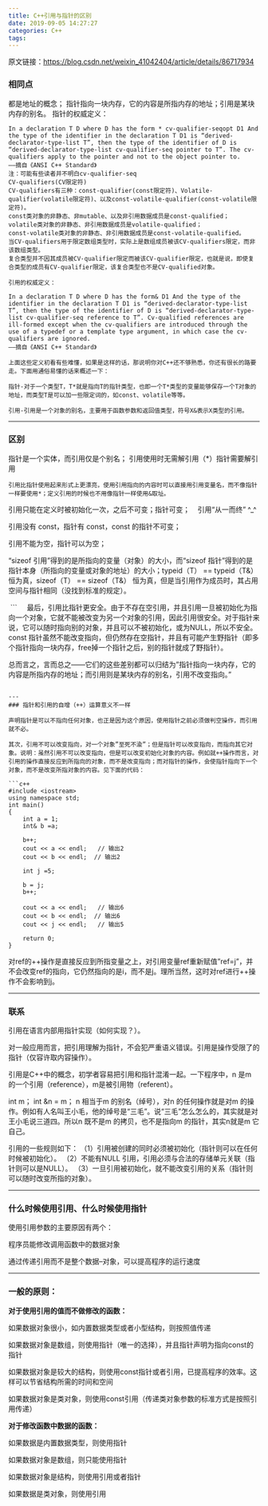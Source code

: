 ```yaml
---
title: C++引用与指针的区别
date: 2019-09-05 14:27:27
categories: C++
tags:
---
```

原文链接：https://blog.csdn.net/weixin_41042404/article/details/86717934

### 相同点

都是地址的概念；
   指针指向一块内存，它的内容是所指内存的地址；引用是某块内存的别名。
   指针的权威定义：
```
In a declaration T D where D has the form * cv-qualifier-seqopt D1 And the type of the identifier in the declaration T D1 is “derived-declarator-type-list T”, then the type of the identifier of D is “derived-declarator-type-list cv-qualifier-seq pointer to T”. The cv-qualifiers apply to the pointer and not to the object pointer to. 
——摘自《ANSI C++ Standard》 
注：可能有些读者并不明白cv-qualifier-seq 
CV-qualifiers(CV限定符) 
CV-qualifiers有三种：const-qualifier(const限定符)、Volatile-qualifier(volatile限定符)、以及const-volatile-qualifier(const-volatile限定符)。 
const类对象的非静态、非mutable、以及非引用数据成员是const-qualified； 
volatile类对象的非静态、非引用数据成员是volatile-qualified； 
const-volatile类对象的非静态、非引用数据成员是const-volatile-qualified。 
当CV-qualifiers用于限定数组类型时，实际上是数组成员被该CV-qualifiers限定，而非该数组类型。 
复合类型并不因其成员被CV-qualifier限定而被该CV-qualifier限定，也就是说，即使复合类型的成员有CV-qualifier限定，该复合类型也不是CV-qualified对象。

引用的权威定义：

In a declaration T D where D has the form& D1 And the type of the identifier in the declaration T D1 is “derived-declarator-type-list T”, then the type of the identifier of D is “derived-declarator-type-list cv-qualifier-seq reference to T”. Cv-qualified references are ill-formed except when the cv-qualifiers are introduced through the use of a typedef or a template type argument, in which case the cv-qualifiers are ignored. 
——摘自《ANSI C++ Standard》

上面这些定义初看有些难懂，如果是这样的话，那说明你对C++还不够熟悉，你还有很长的路要走。下面用通俗易懂的话来概述一下：

指针-对于一个类型T，T*就是指向T的指针类型，也即一个T*类型的变量能够保存一个T对象的地址，而类型T是可以加一些限定词的，如const、volatile等等。

引用-引用是一个对象的别名，主要用于函数参数和返回值类型，符号X&表示X类型的引用。
```

---
### 区别

指针是一个实体，而引用仅是个别名；
引用使用时无需解引用（\*）指针需要解引用
```
引用比指针使用起来形式上更漂亮，使用引用指向的内容时可以直接用引用变量名，而不像指针一样要使用*；定义引用的时候也不用像指针一样使用&取址。 
```
引用只能在定义时被初始化一次，之后不可变；指针可变；    引用“从一而终” ^_^

引用没有 const，指针有 const，const 的指针不可变；

引用不能为空，指针可以为空；

“sizeof 引用”得到的是所指向的变量（对象）的大小，而“sizeof 指针”得到的是指针本身（所指向的变量或对象的地址）的大小；typeid（T） == typeid（T&） 恒为真，sizeof（T） == sizeof（T&） 恒为真，但是当引用作为成员时，其占用空间与指针相同（没找到标准的规定）。

 ```
    最后，引用比指针更安全。由于不存在空引用，并且引用一旦被初始化为指向一个对象，它就不能被改变为另一个对象的引用，因此引用很安全。对于指针来说，它可以随时指向别的对象，并且可以不被初始化，或为NULL，所以不安全。const 指针虽然不能改变指向，但仍然存在空指针，并且有可能产生野指针（即多个指针指向一块内存，free掉一个指针之后，别的指针就成了野指针）。

总而言之，言而总之——它们的这些差别都可以归结为”指针指向一块内存，它的内容是所指内存的地址；而引用则是某块内存的别名，引用不改变指向。”
```

---
### 指针和引用的自增（++）运算意义不一样

声明指针是可以不指向任何对象，也正是因为这个原因，使用指针之前必须做判空操作，而引用就不必。 

其次，引用不可以改变指向，对一个对象”至死不渝”；但是指针可以改变指向，而指向其它对象。说明：虽然引用不可以改变指向，但是可以改变初始化对象的内容。例如就++操作而言，对引用的操作直接反应到所指向的对象，而不是改变指向；而对指针的操作，会使指针指向下一个对象，而不是改变所指对象的内容。见下面的代码：

```c++
#include <iostream>
using namespace std;
int main()
{
    int a = 1;
    int& b =a;

    b++;
    cout << a << endl;   // 输出2
    cout << b << endl;  // 输出2
    
    int j =5;
    
    b = j;
    b++;
    
    cout << a << endl;   // 输出6
    cout << b << endl;  // 输出6
    cout << j << endl;   // 输出5
    
    return 0;
}
```
对ref的++操作是直接反应到所指变量之上，对引用变量ref重新赋值”ref=j”，并不会改变ref的指向，它仍然指向的是i，而不是j。理所当然，这时对ref进行++操作不会影响到j。

---
### 联系

引用在语言内部用指针实现（如何实现？）。

对一般应用而言，把引用理解为指针，不会犯严重语义错误。引用是操作受限了的指针（仅容许取内容操作）。

引用是C++中的概念，初学者容易把引用和指针混淆一起。一下程序中，n 是m 的一个引用（reference），m是被引用物（referent）。

int m；
int &n = m；
n 相当于m 的别名（绰号），对n 的任何操作就是对m 的操作。例如有人名叫王小毛，他的绰号是“三毛”。说“三毛”怎么怎么的，其实就是对王小毛说三道四。所以n 既不是m 的拷贝，也不是指向m 的指针，其实n就是m 它自己。

引用的一些规则如下：
（1）引用被创建的同时必须被初始化（指针则可以在任何时候被初始化）。
（2）不能有NULL 引用，引用必须与合法的存储单元关联（指针则可以是NULL）。
（3）一旦引用被初始化，就不能改变引用的关系（指针则可以随时改变所指的对象）。

---
### 什么时候使用引用、什么时候使用指针

使用引用参数的主要原因有两个：

程序员能修改调用函数中的数据对象

通过传递引用而不是整个数据–对象，可以提高程序的运行速度 

---
### 一般的原则：

**对于使用引用的值而不做修改的函数：**

如果数据对象很小，如内置数据类型或者小型结构，则按照值传递

如果数据对象是数组，则使用指针（唯一的选择），并且指针声明为指向const的指针

如果数据对象是较大的结构，则使用const指针或者引用，已提高程序的效率。这样可以节省结构所需的时间和空间

如果数据对象是类对象，则使用const引用（传递类对象参数的标准方式是按照引用传递） 

**对于修改函数中数据的函数：**

如果数据是内置数据类型，则使用指针

如果数据对象是数组，则只能使用指针

如果数据对象是结构，则使用引用或者指针

如果数据是类对象，则使用引用